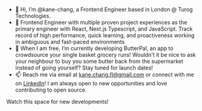 - 👋 Hi, I’m @kane-chang, a Frontend Engineer based in London @ Turog Technologies. 
- 👀 Frontend Engineer with multiple proven project experiences as the primary engineer with React, Next.js Typescript, and JavaScript. Track record of high performance, quick learning, and proactiveness working in ambiguous and fast-paced environments
- 🌱 When I am free, I’m currently developing ButterPal, an app to crowdsource your single basket grocery runs! Wouldn't it be nice to ask your neighbour to buy you some butter back from the supermarket instead of going yourself? Stay tuned for launch dates!
- 📫 Reach me via email at kane.chang.fl@gmail.com or connect with me on [LinkedIn](https://www.linkedin.com/in/kane-chang/)! I am always open to new opportunities and love contributing to open source.

Watch this space for new developments!

<!---
kane-chang/kane-chang is a ✨ special ✨ repository because its `README.md` (this file) appears on your GitHub profile.
You can click the Preview link to take a look at your changes.
--->
